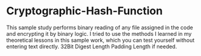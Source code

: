 # Cryptographic-Hash-Function
 This sample study performs binary reading of any file assigned in the code and encrypting it by binary logic.
 I tried to use the methods I learned in my theoretical lessons in this sample work, which you can test yourself without entering text directly.
 32Bit Digest Length
 Padding Length if needed.
